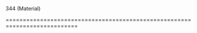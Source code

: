 <!--merge--><!--/merge-->
<!--default-->344 (Material)<!--/default-->
===========================================================================
